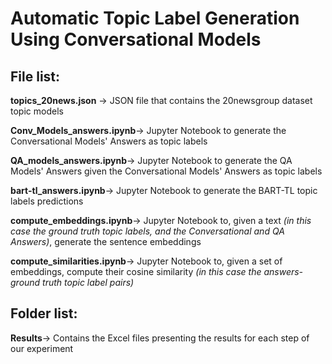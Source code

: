 # Automatic Topic Label Generation Using Conversational Models
## File list:
**topics_20news.json** → JSON file that contains the 20newsgroup dataset topic models

**Conv_Models_answers.ipynb**→ Jupyter Notebook to generate the Conversational Models' Answers as topic labels

**QA_models_answers.ipynb**→ Jupyter Notebook to generate the QA Models' Answers given the Conversational Models' Answers as topic labels

**bart-tl_answers.ipynb**→ Jupyter Notebook to generate the BART-TL topic labels predictions

**compute_embeddings.ipynb**→ Jupyter Notebook to, given a text _(in this case the ground truth topic labels, and the Conversational and QA Answers)_, generate the sentence embeddings

**compute_similarities.ipynb**→ Jupyter Notebook to, given a set of embeddings, compute their cosine similarity _(in this case the answers-ground truth topic label pairs)_

## Folder list:
**Results**→ Contains the Excel files presenting the results for each step of our experiment

